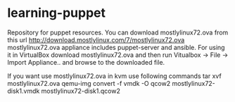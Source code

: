 # learning-puppet
Repository for puppet resources.
You can download mostlylinux72.ova from this url
http://download.mostlylinux.com/7/mostlylinux72.ova
mostlylinux72.ova appliance includes puppet-server and ansible.
For using it in VirtualBox download mostlylinux72.ova and then run Vitualbox
-> File -> Import Appliance.. and browse to the downloaded file.

If you want use mostlylinux72.ova in kvm use following commands 
tar xvf mostlylinux72.ova
qemu-img convert -f vmdk -O qcow2 mostlylinux72-disk1.vmdk mostlylinux72-disk1.qcow2
